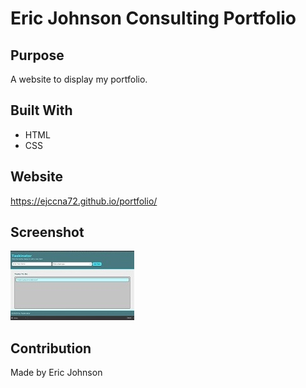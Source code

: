 # Eric Johnson Consulting Portfolio

## Purpose
A website to display my portfolio. 

## Built With
* HTML
* CSS

## Website
https://ejccna72.github.io/portfolio/

## Screenshot
![Alt text](./assets/images/taskinator.jpg?raw=true "Screenshot")

## Contribution
Made by Eric Johnson